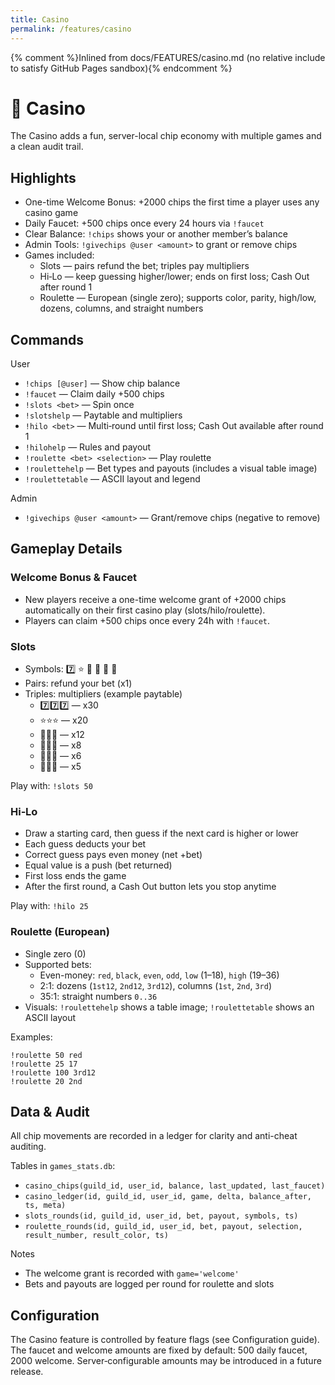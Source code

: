 ```yaml
---
title: Casino
permalink: /features/casino
---
```


{% comment %}Inlined from docs/FEATURES/casino.md (no relative include to satisfy GitHub Pages sandbox){% endcomment %}
# 🎰 Casino

The Casino adds a fun, server-local chip economy with multiple games and a clean audit trail.

## Highlights

- One-time Welcome Bonus: +2000 chips the first time a player uses any casino game
- Daily Faucet: +500 chips once every 24 hours via `!faucet`
- Clear Balance: `!chips` shows your or another member’s balance
- Admin Tools: `!givechips @user <amount>` to grant or remove chips
- Games included:
	- Slots — pairs refund the bet; triples pay multipliers
	- Hi‑Lo — keep guessing higher/lower; ends on first loss; Cash Out after round 1
	- Roulette — European (single zero); supports color, parity, high/low, dozens, columns, and straight numbers

## Commands

User
- `!chips [@user]` — Show chip balance
- `!faucet` — Claim daily +500 chips
- `!slots <bet>` — Spin once
- `!slotshelp` — Paytable and multipliers
- `!hilo <bet>` — Multi‑round until first loss; Cash Out available after round 1
- `!hilohelp` — Rules and payout
- `!roulette <bet> <selection>` — Play roulette
- `!roulettehelp` — Bet types and payouts (includes a visual table image)
- `!roulettetable` — ASCII layout and legend

Admin
- `!givechips @user <amount>` — Grant/remove chips (negative to remove)

## Gameplay Details

### Welcome Bonus & Faucet
- New players receive a one-time welcome grant of +2000 chips automatically on their first casino play (slots/hilo/roulette).
- Players can claim +500 chips once every 24h with `!faucet`.

### Slots
- Symbols: 7️⃣ ⭐ 🔔 🍇 🍋 🍒
- Pairs: refund your bet (x1)
- Triples: multipliers (example paytable)
	- 7️⃣7️⃣7️⃣ — x30
	- ⭐⭐⭐ — x20
	- 🔔🔔🔔 — x12
	- 🍇🍇🍇 — x8
	- 🍋🍋🍋 — x6
	- 🍒🍒🍒 — x5

Play with: `!slots 50`

### Hi‑Lo
- Draw a starting card, then guess if the next card is higher or lower
- Each guess deducts your bet
- Correct guess pays even money (net +bet)
- Equal value is a push (bet returned)
- First loss ends the game
- After the first round, a Cash Out button lets you stop anytime

Play with: `!hilo 25`

### Roulette (European)
- Single zero (0)
- Supported bets:
	- Even-money: `red`, `black`, `even`, `odd`, `low` (1–18), `high` (19–36)
	- 2:1: dozens (`1st12`, `2nd12`, `3rd12`), columns (`1st`, `2nd`, `3rd`)
	- 35:1: straight numbers `0..36`
- Visuals: `!roulettehelp` shows a table image; `!roulettetable` shows an ASCII layout

Examples:
```
!roulette 50 red
!roulette 25 17
!roulette 100 3rd12
!roulette 20 2nd
```

## Data & Audit

All chip movements are recorded in a ledger for clarity and anti-cheat auditing.

Tables in `games_stats.db`:
- `casino_chips(guild_id, user_id, balance, last_updated, last_faucet)`
- `casino_ledger(id, guild_id, user_id, game, delta, balance_after, ts, meta)`
- `slots_rounds(id, guild_id, user_id, bet, payout, symbols, ts)`
- `roulette_rounds(id, guild_id, user_id, bet, payout, selection, result_number, result_color, ts)`

Notes
- The welcome grant is recorded with `game='welcome'`
- Bets and payouts are logged per round for roulette and slots

## Configuration

The Casino feature is controlled by feature flags (see Configuration guide). The faucet and welcome amounts are fixed by default: 500 daily faucet, 2000 welcome. Server‑configurable amounts may be introduced in a future release.